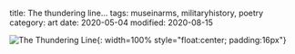 title: The thundering line...
tags: museinarms, militaryhistory, poetry
category: art
date: 2020-05-04
modified: 2020-08-15

![The Thundering Line]({static}/images/thethunderingline.png){: width=100% style="float:center; padding:16px"}    
